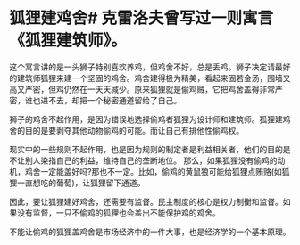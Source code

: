 # 狐狸建鸡舍# 克雷洛夫曾写过一则寓言《狐狸建筑师》。 

这个寓言讲的是一头狮子特别喜欢养鸡，但鸡舍不好，总是丢鸡。狮子决定请最好的建筑师狐狸来建一个坚固的鸡舍。鸡舍建得极为精美，看起来固若金汤，围墙又高又严密，但鸡仍然在一天天减少。原来狐狸就是偷鸡贼，它把鸡舍盖得非常严密，谁也进不去，却把一个秘密通道留给了自己。 

狮子的鸡舍不起作用，是因为错误地选择偷鸡者狐狸为设计师和建筑师。狐狸建鸡舍的目的是要剥夺其他动物偷鸡的可能。而让自己有排他性偷鸡权。 

现实中的一些规则不起作用，也是因为规则的制定者是利益相关者，他们的目的是不让别人染指自己的利益，维持自己的垄断地位。 
那么，如果狐狸没有偷鸡的动机，鸡舍一定能盖好吗?那也不一定。比如，偷鸡的黄鼠狼可能给狐狸点贿赂(如狐狸一直想吃的葡萄)，让狐狸留下通道。 

因此，要让狐狸建好鸡舍，还需要有监督。民主制度的核心是权力制衡和监督。如果没有监督，一只不偷鸡的狐狸也会盖出不能保护鸡的鸡舍。 

 不能让偷鸡的狐狸盖鸡舍是市场经济中的一件大事，也是经济学的一个基本原理。
 